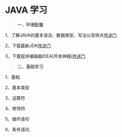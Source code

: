 # JAVA 学习
>**一、环境配置**

1、了解JAVA的基本语法、数据类型、写法以及特点[传送门](https://www.runoob.com/java/java-tutorial.html)

2、下载最新JDK[传送门](http://www.oracle.com/technetwork/java/javase/downloads/index.html)

3、下载程序编辑器IDEA(开发神器)[传送门](https://www.jetbrains.com/idea/download/#section=windows)
>**二、基础学习**

1、基础

2、基本类型

3、运算符

4、修饰符

5、循坏语句

6、条件语句
